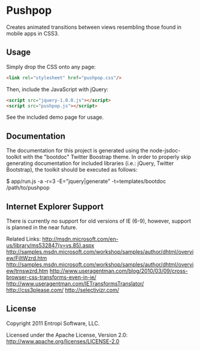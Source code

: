 Pushpop
=======

Creates animated transitions between views resembling those found in mobile apps in CSS3.

Usage
-----

Simply drop the CSS onto any page:

``` html
<link rel="stylesheet" href="pushpop.css"/>
```

Then, include the JavaScript with jQuery:

``` html
<script src="jquery-1.8.0.js"></script>
<script src="pushpop.js"></script>
```

See the included demo page for usage.

Documentation
-------------
The documentation for this project is generated using the node-jsdoc-toolkit with the "bootdoc" Twitter Boostrap theme. In order to properly skip generating documentation for included libraries (i.e.: jQuery, Twitter Bootstrap), the toolkit should be executed as follows:

$ app/run.js -a -r=3 -E="jquery|generate" -t=templates/bootdoc /path/to/pushpop

Internet Explorer Support
-------------------------
There is currently no support for old versions of IE (6-9), however, support is planned in the near future.

Related Links:
http://msdn.microsoft.com/en-us/library/ms532847(v=vs.85).aspx
http://samples.msdn.microsoft.com/workshop/samples/author/dhtml/overview/FiltWzrd.htm
http://samples.msdn.microsoft.com/workshop/samples/author/dhtml/overview/trnswzrd.htm
http://www.useragentman.com/blog/2010/03/09/cross-browser-css-transforms-even-in-ie/
http://www.useragentman.com/IETransformsTranslator/
http://css3please.com/
http://selectivizr.com/

License
---------------------
Copyright 2011 Entropi Software, LLC.

Licensed under the Apache License, Version 2.0: http://www.apache.org/licenses/LICENSE-2.0
